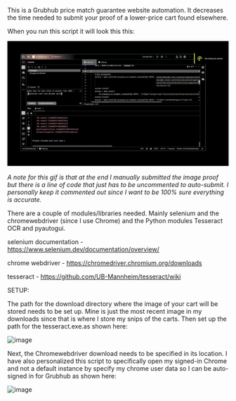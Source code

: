 This is a Grubhub price match guarantee website automation. It decreases the time needed to submit your proof of a lower-price cart found elsewhere.

When you run this script it will look this this:

![](https://github.com/jwilliams2023/Grubhub-Price-Match-Submission-OCR/blob/master/Resources/DemoVideo.gif)

*A note for this gif is that at the end I manually submitted the image proof but there is a line of code that just has to be uncommented to auto-submit. I personally keep it commented out since I want to be 100% sure everything is accurate.*

There are a couple of modules/libraries needed. Mainly selenium and the chromewebdriver (since I use Chrome) and the Python modules Tesseract OCR and pyautogui.

selenium documentation - https://www.selenium.dev/documentation/overview/ 

chrome webdriver - https://chromedriver.chromium.org/downloads 

tesseract - https://github.com/UB-Mannheim/tesseract/wiki

SETUP:

The path for the download directory where the image of your cart will be stored needs to be set up. Mine is just the most recent image in my downloads since that is where I store my snips of the carts. Then set up the path for the tesseract.exe.as shown here:

![image](https://github.com/jwilliams2023/Grubhub-Price-Match-Submission-OCR/assets/130696072/cbff4012-b5f9-4e9b-87e3-4701d7b24886)

Next, the Chromewebdriver download needs to be specified in its location. I have also personalized this script to specifically open my signed-in Chrome and not a default instance by specify my chrome user data so I can be auto-signed in for Grubhub as shown here: 

![image](https://github.com/jwilliams2023/Grubhub-Price-Match-Submission-OCR/assets/130696072/76592c96-b188-4037-b798-77fd646ec622)
